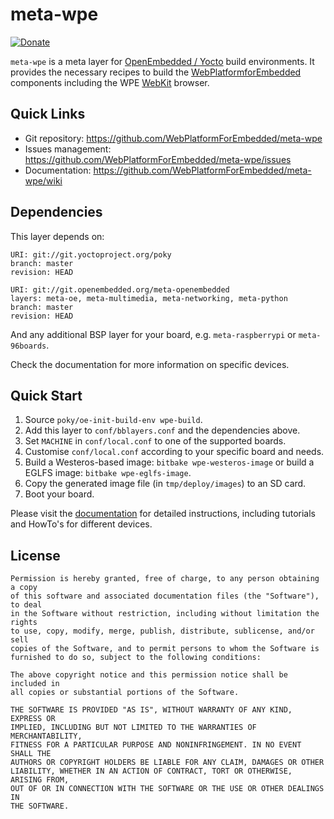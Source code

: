 # meta-wpe

[![Donate](https://img.shields.io/badge/Donate-PayPal-green.svg)](https://www.paypal.com/cgi-bin/webscr?cmd=_s-xclick&hosted_button_id=55UJZHTXW8VTE)

`meta-wpe` is a meta layer for [OpenEmbedded / Yocto](https://www.yoctoproject.org/) build environments.
It provides the necessary recipes to build the [WebPlatformforEmbedded](https://wpewebkit.org/) components including the WPE [WebKit](https://webkit.org/) browser.

## Quick Links

* Git repository: <https://github.com/WebPlatformForEmbedded/meta-wpe>
* Issues management: <https://github.com/WebPlatformForEmbedded/meta-wpe/issues>
* Documentation: <https://github.com/WebPlatformForEmbedded/meta-wpe/wiki>

## Dependencies

This layer depends on:

    URI: git://git.yoctoproject.org/poky
    branch: master
    revision: HEAD

    URI: git://git.openembedded.org/meta-openembedded
    layers: meta-oe, meta-multimedia, meta-networking, meta-python
    branch: master
    revision: HEAD

And any additional BSP layer for your board, e.g. `meta-raspberrypi` or `meta-96boards`.

Check the documentation for more information on specific devices.

## Quick Start

1. Source `poky/oe-init-build-env wpe-build`.
2. Add this layer to `conf/bblayers.conf` and the dependencies above.
3. Set `MACHINE` in `conf/local.conf` to one of the supported boards.
4. Customise `conf/local.conf` according to your specific board and needs.
5. Build a Westeros-based image: `bitbake wpe-westeros-image` or build a EGLFS image: `bitbake wpe-eglfs-image`.
6. Copy the generated image file (in `tmp/deploy/images`) to an SD card.
7. Boot your board.

Please visit the [documentation](https://github.com/WebPlatformForEmbedded/meta-wpe/wiki) for detailed instructions, including tutorials and HowTo's for different devices.

## License

    Permission is hereby granted, free of charge, to any person obtaining a copy 
    of this software and associated documentation files (the "Software"), to deal 
    in the Software without restriction, including without limitation the rights 
    to use, copy, modify, merge, publish, distribute, sublicense, and/or sell 
    copies of the Software, and to permit persons to whom the Software is 
    furnished to do so, subject to the following conditions:
    
    The above copyright notice and this permission notice shall be included in 
    all copies or substantial portions of the Software.
    
    THE SOFTWARE IS PROVIDED "AS IS", WITHOUT WARRANTY OF ANY KIND, EXPRESS OR 
    IMPLIED, INCLUDING BUT NOT LIMITED TO THE WARRANTIES OF MERCHANTABILITY, 
    FITNESS FOR A PARTICULAR PURPOSE AND NONINFRINGEMENT. IN NO EVENT SHALL THE 
    AUTHORS OR COPYRIGHT HOLDERS BE LIABLE FOR ANY CLAIM, DAMAGES OR OTHER 
    LIABILITY, WHETHER IN AN ACTION OF CONTRACT, TORT OR OTHERWISE, ARISING FROM, 
    OUT OF OR IN CONNECTION WITH THE SOFTWARE OR THE USE OR OTHER DEALINGS IN 
    THE SOFTWARE.

